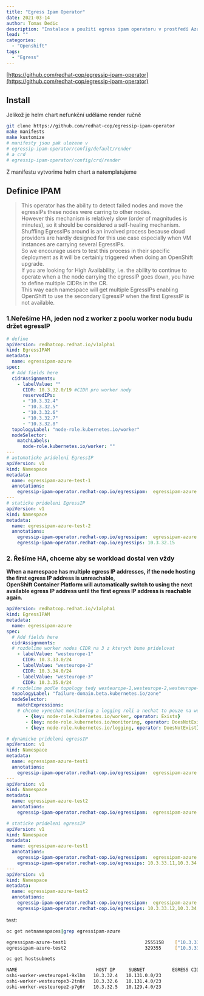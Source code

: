 ```yaml
---
title: "Egress Ipam Operator"
date: 2021-03-14 
author: Tomas Dedic
description: "Instalace a použití egress ipam operatoru v prostředí Azure"
lead: ""
categories:
  - "Openshift"
tags:
  - "Egress"
---
```


[https://github.com/redhat-cop/egressip-ipam-operator](https://github.com/redhat-cop/egressip-ipam-operator)

## Install
Jelikož je helm chart nefunkční uděláme render ručně
```sh
git clone https://github.com/redhat-cop/egressip-ipam-operator
make manifests
make kustomize
# manifesty jsou pak ulozene v 
# egressip-ipam-operator/config/default/render
# a crd
# egressip-ipam-operator/config/crd/render
```
Z manifestu vytvorime helm chart a natemplatujeme

## Definice IPAM

> This operator has the ability to detect failed nodes and move the egressIPs these nodes were carring to other nodes.\
> However this mechanism is relatively slow (order of magnitudes is minutes), so it should be considered a self-healing mechanism.\
> Shuffling EgressIPs around is an involved process because cloud providers are hardly designed for this use case especially when VM instances are carrying several EgressIPs.\
> So we encourage users to test this process in their specific deployment as it will be certainly triggered when doing an OpenShift upgrade.\
> If you are looking for High Availability, i.e. the ability to continue to operate when a the node carrying the egressIP goes down, you have to define multiple CIDRs in the CR.\
> This way each namespace will get multiple EgressIPs enabling OpenShift to use the secondary EgressIP when the first EgressIP is not available.

### 1.Neřešíme HA, jeden nod z worker z poolu worker nodu budu držet egressIP

```yaml
# define 
apiVersion: redhatcop.redhat.io/v1alpha1
kind: EgressIPAM
metadata:
  name: egressipam-azure
spec:
  # Add fields here
  cidrAssignments:
    - labelValue: ""
      CIDR: 10.3.32.0/19 #CIDR pro worker nody
      reservedIPs: 
      - "10.3.32.4"
      - "10.3.32.5"
      - "10.3.32.6"
      - "10.3.32.7"
      - "10.3.32.8"
  topologyLabel: "node-role.kubernetes.io/worker"
  nodeSelector:
    matchLabels:
      node-role.kubernetes.io/worker: ""
---
# automaticke prideleni EgressIP
apiVersion: v1
kind: Namespace
metadata:
  name: egressipam-azure-test-1
  annotations:
    egressip-ipam-operator.redhat-cop.io/egressipam:  egressipam-azure
---
# staticke prideleni EgressIP
apiVersion: v1
kind: Namespace
metadata:
  name: egressipam-azure-test-2
  annotations:
    egressip-ipam-operator.redhat-cop.io/egressipam:  egressipam-azure
    egressip-ipam-operator.redhat-cop.io/egressips: 10.3.32.15
```
### 2. Řešíme HA, chceme aby se workload dostal ven vždy
**When a namespace has multiple egress IP addresses, if the node hosting the first egress IP address is unreachable,  
OpenShift Container Platform will automatically switch to using the next available egress IP address until the first egress IP address is reachable again.**  
```yaml
apiVersion: redhatcop.redhat.io/v1alpha1
kind: EgressIPAM
metadata:
  name: egressipam-azure
spec:
  # Add fields here
  cidrAssignments:
  # rozdelime worker nodes CIDR na 3 z kterych bume pridelovat
    - labelValue: "westeurope-1"
      CIDR: 10.3.33.0/24
    - labelValue: "westeurope-2"
      CIDR: 10.3.34.0/24
    - labelValue: "westeurope-3"
      CIDR: 10.3.35.0/24
  # rozdelime podle topology tedy westeurope-1,westeurope-2,westeurope-3
  topologyLabel: "failure-domain.beta.kubernetes.io/zone"
  nodeSelector:
    matchExpressions:
    # chceme vynechat monitoring a logging roli a nechat to pouze na workerech
       - {key: node-role.kubernetes.io/worker, operator: Exists}
       - {key: node-role.kubernetes.io/monitoring, operator: DoesNotExist}
       - {key: node-role.kubernetes.io/logging, operator: DoesNotExist}
```
```yaml
# dynamicke prideleni egressIP 
apiVersion: v1
kind: Namespace
metadata:
  name: egressipam-azure-test1
  annotations:
    egressip-ipam-operator.redhat-cop.io/egressipam:  egressipam-azure
---
apiVersion: v1
kind: Namespace
metadata:
  name: egressipam-azure-test2
  annotations:
    egressip-ipam-operator.redhat-cop.io/egressipam:  egressipam-azure

# staticke prideleni egressIP
apiVersion: v1
kind: Namespace
metadata:
  name: egressipam-azure-test1
  annotations:
    egressip-ipam-operator.redhat-cop.io/egressipam:  egressipam-azure
    egressip-ipam-operator.redhat-cop.io/egressips: 10.3.33.11,10.3.34.11,10.3.35.11
---
apiVersion: v1
kind: Namespace
metadata:
  name: egressipam-azure-test2
  annotations:
    egressip-ipam-operator.redhat-cop.io/egressipam:  egressipam-azure
    egressip-ipam-operator.redhat-cop.io/egressips: 10.3.33.12,10.3.34.12,10.3.35.12
```
test:
```sh
oc get netnamespaces|grep egressipam-azure

egressipam-azure-test1                             2555158    ["10.3.33.11","10.3.34.11","10.3.35.11"]
egressipam-azure-test2                             329355     ["10.3.33.12","10.3.34.12","10.3.35.12"]
```
```sh
oc get hostsubnets 

NAME                             HOST IP     SUBNET          EGRESS CIDRS   EGRESS IPS
oshi-worker-westeurope1-9xlhm   10.3.32.4   10.131.0.0/23                  ["10.3.33.11","10.3.33.12"]
oshi-worker-westeurope3-2tn8n   10.3.32.6   10.131.4.0/23                  ["10.3.35.12","10.3.35.11"]
oshi-worker-westeurope2-p7g6r   10.3.32.5   10.129.4.0/23                  ["10.3.34.12","10.3.34.11"]
```
